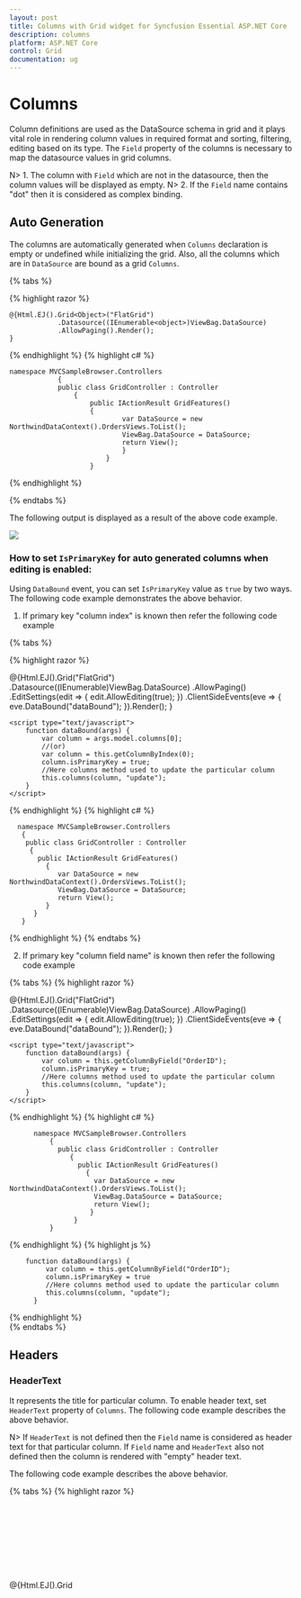```yaml
---
layout: post
title: Columns with Grid widget for Syncfusion Essential ASP.NET Core
description: columns
platform: ASP.NET Core
control: Grid
documentation: ug
---
```


# Columns

Column definitions are used as the DataSource schema in grid and it plays vital role in rendering column values in required format and sorting, filtering, editing based on its type. The `Field` property of the columns is necessary to map the datasource values in grid columns.

N> 1. The column with `Field` which are not in the datasource, then the column values will be displayed as empty.
N> 2. If the `Field` name contains "dot" then it is considered as complex binding.


## Auto Generation

The columns are automatically generated when `Columns` declaration is empty or undefined while initializing the grid. Also, all the columns which are in `DataSource` are bound as a grid `Columns`.

{% tabs %}

{% highlight razor %}

    @{Html.EJ().Grid<Object>("FlatGrid")
                .Datasource((IEnumerable<object>)ViewBag.DataSource)
                .AllowPaging().Render();
    }      
{% endhighlight  %}
{% highlight c# %}

    namespace MVCSampleBrowser.Controllers
                { 
                public class GridController : Controller
                    {        
                        public IActionResult GridFeatures()
                        {    
                                var DataSource = new NorthwindDataContext().OrdersViews.ToList();
                                ViewBag.DataSource = DataSource;
                                return View();
                                }
                            }
                        }                 
{% endhighlight  %}

{% endtabs %}  

The following output is displayed as a result of the above code example.

![](columns_images/columns_img1.png)

### How to set `IsPrimaryKey` for auto generated columns when editing is enabled:

Using `DataBound` event, you can set `IsPrimaryKey` value as `true` by two ways. The following code example demonstrates the above behavior.

1. If primary key "column index" is known then refer the following code example

{% tabs %}

{% highlight razor %}

@{Html.EJ().Grid<Object>("FlatGrid")
            .Datasource((IEnumerable<object>)ViewBag.DataSource)
            .AllowPaging()
            .EditSettings(edit =>
            {
                edit.AllowEditing(true);
            })
            .ClientSideEvents(eve => { eve.DataBound("dataBound"); 
            }).Render();
}
    
    <script type="text/javascript">
        function dataBound(args) {
            var column = args.model.columns[0];
            //(or)
            var column = this.getColumnByIndex(0);
            column.isPrimaryKey = true;
            //Here columns method used to update the particular column
            this.columns(column, "update");
        }
    </script>
{% endhighlight  %}
{% highlight c# %}
    
      namespace MVCSampleBrowser.Controllers
       {
        public class GridController : Controller
         { 
           public IActionResult GridFeatures()
             {
                var DataSource = new NorthwindDataContext().OrdersViews.ToList();
                ViewBag.DataSource = DataSource;
                return View();
             }
          }
       }
{% endhighlight  %}
{% endtabs %}  

 2. If primary key "column field name" is known then refer the following code example

{% tabs %}
{% highlight razor %}

@{Html.EJ().Grid<Object>("FlatGrid")
            .Datasource((IEnumerable<object>)ViewBag.DataSource)
            .AllowPaging()
            .EditSettings(edit =>
            {
                edit.AllowEditing(true);
            })
            .ClientSideEvents(eve => { eve.DataBound("dataBound"); }).Render();
}

    <script type="text/javascript">
        function dataBound(args) {
            var column = this.getColumnByField("OrderID");
            column.isPrimaryKey = true;
            //Here columns method used to update the particular column
            this.columns(column, "update");
        }
    </script>
{% endhighlight  %}
{% highlight c# %}

          namespace MVCSampleBrowser.Controllers
              {
                public class GridController : Controller
                   { 
                     public IActionResult GridFeatures()
                       {
                         var DataSource = new NorthwindDataContext().OrdersViews.ToList();
                         ViewBag.DataSource = DataSource;
                         return View();
                        }
                    }
              }          
{% endhighlight  %}
{% highlight js %}
    
        function dataBound(args) {
             var column = this.getColumnByField("OrderID");
             column.isPrimaryKey = true
             //Here columns method used to update the particular column
             this.columns(column, "update");
          }
 {% endhighlight  %}   
{% endtabs %}  

## Headers

### HeaderText

It represents the title for particular column. To enable header text, set `HeaderText` property of `Columns`. The following code example describes the above behavior.

N> If `HeaderText` is not defined then the `Field` name is considered as header text for that particular column. If `Field` name and `HeaderText` also not defined then the column is rendered with "empty" header text.

The following code example describes the above behavior.

{% tabs %}
{% highlight razor %}

@{Html.EJ().Grid<Object>("FlatGrid")
        .Datasource((IEnumerable<object>)ViewBag.DataSource)
        .AllowPaging()
        .Columns(col =>
        {
            col.Field("OrderID").HeaderText("Order ID").Add();
            col.Field("EmployeeID").HeaderText("Emp ID").Add();
            col.Field("Freight").HeaderText("Freight").Add();
            col.Field("ShipCountry").HeaderText("Country").Add();
            col.Field("ShipCity").HeaderText("City").Add();
        }).Render();
}
{% endhighlight  %}
{% highlight c# %}

          namespace MVCSampleBrowser.Controllers
           {
             public class GridController : Controller
              { 
               public IActionResult GridFeatures()
                {
                  var DataSource = new NorthwindDataContext().OrdersViews.ToList();
                  ViewBag.DataSource = DataSource;
                  return View();
                }
              }
            } 
{% endhighlight  %}    
{% endtabs %}  

The following output is displayed as a result of the above code example.

![](columns_images/columns_img2.png)

### Header Text alignment

Align the header text of column header using `HeaderTextAlign` property of the `Columns`. There are four possible ways to align header text, they are

1. Right
2. Left
3. Center
4. Justify

N> For `HeaderTextAlign` property you can assign `enum` value (`TextAlign.Right`).

The following code example describes the above behavior.

{% tabs %}
{% highlight razor %}

@{Html.EJ().Grid<Object>("FlatGrid")
        .Datasource((IEnumerable<object>)ViewBag.DataSource)
        .AllowPaging()
        .Columns(col =>
        {
            col.Field("OrderID").HeaderTextAlign(TextAlign.Right).HeaderText("Order ID").Add();
            col.Field("EmployeeID").HeaderText("Emp ID").Add();
            col.Field("Freight").HeaderText("Freight").Add();
            col.Field("ShipCountry").HeaderText("Country").Add();
            col.Field("ShipCity").HeaderText("City").Add();
        }).Render();
}
{% endhighlight  %}
{% highlight c# %}

      namespace MVCSampleBrowser.Controllers
        {
          public class GridController : Controller
           { 
            public IActionResult GridFeatures()
             {
                var DataSource = new NorthwindDataContext().OrdersViews.ToList();
                ViewBag.DataSource = DataSource;
                return View();
             }
           }
         }    
{% endhighlight  %}
{% endtabs %}  

The following output is displayed as a result of the above code example.

![](columns_images/columns_img3.png)

## Text alignment

You can align both content and header text of particular column using `TextAlign` property. There are four possible ways to align content and header text of column, they are 

1. Right
2. Left
3. Center
4. Justify

N> 1. For `TextAlign` property you can assign `enum` value (`TextAlign.Right`).
N> 2. The `TextAlign` property will affect both content and header text of the grid.

The following code example describes the above behavior.

{% tabs %}

{% highlight razor %}

@{Html.EJ().Grid<Object>("FlatGrid")
        .Datasource((IEnumerable<object>)ViewBag.DataSource)
        .AllowPaging()
        .Columns(col =>
        {
            col.Field("OrderID").TextAlign(TextAlign.Right).Add();
            col.Field("EmployeeID").TextAlign(TextAlign.Right).Add();
            col.Field("Freight").TextAlign(TextAlign.Right).Add();
            col.Field("ShipCountry").TextAlign(TextAlign.Center).Add();
            col.Field("ShipCity").TextAlign(TextAlign.Justify).Add();
        }).Render();
}
{% endhighlight  %}
{% highlight c# %}

      namespace MVCSampleBrowser.Controllers
       {
         public class GridController : Controller
          { 
            public IActionResult GridFeatures()
             {
               var DataSource = new NorthwindDataContext().OrdersViews.ToList();
               ViewBag.DataSource = DataSource;
               return View();
             }
           }
        }
{% endhighlight  %}
{% endtabs %}  

The following output is displayed as a result of the above code example.

![](columns_images/columns_img5.png)

## Format

`Format` is the process of customizing the particular column data with specified jQuery recognized globalize formats, such as currency, numeric, decimal, percentage or dates. To specify the globalize format, by using Format property of `Columns`.

The `Format` value should be wrapped within "{0:" and "}". (For ex: "{0:C3}"). The [data format](https://github.com/jquery/globalize/tree/v0.1.1#format "data format") strings available for the `Date` and `Number` types.

The following code example describes the above behavior.

{% tabs %}
{% highlight razor %}

@{Html.EJ().Grid<Object>("FlatGrid")
        .Datasource((IEnumerable<object>)ViewBag.DataSource)
        .AllowPaging()
        .Columns(col =>
        {
            col.Field("OrderID").Add();
            col.Field("EmployeeID").Add();
            col.Field("Freight").Format("{0:C2}").Add();
            col.Field("OrderDate").Format("{0:dd/MM/yyyy}").Add();
            col.Field("ShipCity").Add();
        }).Render();
}
{% endhighlight  %}
{% highlight c# %}

        namespace MVCSampleBrowser.Controllers
         {
           public class GridController : Controller
            { 
              public IActionResult GridFeatures()
               {
                  var DataSource = new NorthwindDataContext().OrdersViews.ToList();
                  ViewBag.DataSource = DataSource;
                  return View();
                }
             }
          }        
{% endhighlight  %}
{% endtabs %}  

The following output is displayed as a result of the above code example.

![](columns_images/columns_img6.png)

## Width

You can specify the width for particular column by setting `Width` property of `Columns` as in pixel (ex: 100) or in percentage (ex: 40%).

The following code example describes the above behavior.

{% tabs %}
{% highlight razor %}

@{Html.EJ().Grid<Object>("FlatGrid")
            .Datasource((IEnumerable<object>)ViewBag.DataSource)
            .AllowPaging()
            .Columns(col =>
            {
                col.Field("OrderID").Width("10%").Add();
                col.Field("EmployeeID").Width("15%").Add();
                col.Field("Freight").Width(100).Add();
                col.Field("ShipCity").Width(150).Add();
                col.Field("ShipCountry").Width(100).Add();
            }).Render();
}
{% endhighlight  %}
{% highlight c# %}

       namespace MVCSampleBrowser.Controllers
        {
          public class GridController : Controller
           { 
             public IActionResult GridFeatures()
              {
                 var DataSource = new NorthwindDataContext().OrdersViews.ToList();
                 ViewBag.DataSource = DataSource;
                 return View();
              }
          }
       }
{% endhighlight  %}
{% endtabs %}  

The following output is displayed as a result of the above code example.

![](columns_images/columns_img7.png)

## Resize to fit 

The `AllowResizeToFit` property enable the grid to set width to columns based on maximum width of the particular column's content to facilitate full visibility of data in all the grid rows and this automatic behavior is applicable only for the columns which does not have width specified. 

On columns where "width is defined", double click on the particular column header's resizer symbol to resize the column to show the whole text. For example, refer the "ShipCity" column in the below code snippet and output screen shot. 

The following code example describes the above behavior. 

{% tabs %}
{% highlight razor %}

@{Html.EJ().Grid<Object>("FlatGrid")
            .Datasource((IEnumerable<object>)ViewBag.DataSource)
            .AllowPaging()
            .AllowResizeToFit()
            .Columns(col =>
            {
                col.Field("OrderID").Width(100).Add();
                col.Field("EmployeeID").Add();
                col.Field("Freight").Width(75).Add();
                col.Field("ShipCity").Width(50).Add();
                col.Field("ShipAddress").Add();
            }).Render();
}
{% endhighlight  %}
{% highlight c# %}

      namespace MVCSampleBrowser.Controllers
       {
         public class GridController : Controller
          { 
            public IActionResult GridFeatures()
             {
               var DataSource = new NorthwindDataContext().OrdersViews.ToList();
               ViewBag.DataSource = DataSource;
               return View();
             }
          }
       }  
{% endhighlight  %}
{% endtabs %}  

The following output is displayed as a result of the above code example.

![](columns_images/columns_img8.png)


## Reorder

Reordering can be done by drag and drop the particular column header from one index to another index within the grid. Reordering can be enabled by setting `AllowReordering` property as `true`.

The following code example describes the above behavior.

{% tabs %}
{% highlight razor %}

@{Html.EJ().Grid<Object>("FlatGrid")
            .Datasource((IEnumerable<object>)ViewBag.DataSource)
            .AllowPaging()
            .AllowReordering()
            .Columns(col =>
            {
                col.Field("OrderID").Add();
                col.Field("EmployeeID").Add();
                col.Field("ShipCity").Add();
                col.Field("ShipCountry").Add();
                col.Field("Freight").Add();
            }).Render();
}
{% endhighlight  %}
{% highlight c# %}

       namespace MVCSampleBrowser.Controllers
         {
           public class GridController : Controller
             { 
               public IActionResult GridFeatures()
                 {
                    var DataSource = new NorthwindDataContext().OrdersViews.ToList();
                    ViewBag.DataSource = DataSource;
                    return View();
                 }
             }
          }    
{% endhighlight  %}
{% endtabs %}  

The following output is displayed as a result of the above code example.

![](columns_images/columns_img10.png)

## Visibility

You can hide particular column in grid view by setting `Visible` property of it as `false`.

The following code example describes the above behavior.

{% tabs %}
{% highlight razor %}

        @{Html.EJ().Grid<Object>("FlatGrid")
                .Datasource((IEnumerable<object>)ViewBag.DataSource)
                .AllowPaging()
                .Columns(col =>
                {
                    col.Field("EmployeeID").Add();
                    col.Field("OrderID").Visible(false).Add();
                    col.Field("Freight").Add();
                    col.Field("ShipCity").Add();
                    col.Field("ShipCountry").Add();
                }).Render();
        }
{% endhighlight  %}
{% highlight c# %}

       namespace MVCSampleBrowser.Controllers
         {
           public class GridController : Controller
             { 
               public ActionResult GridFeatures()
                 {
                   var DataSource = new NorthwindDataContext().OrdersViews.ToList();
                   ViewBag.DataSource = DataSource;
                   return View();
                  }
               }
          }
{% endhighlight  %}
{% endtabs %}  

The following output is displayed as a result of the above code example.

![](columns_images/columns_img11.png)


## Unbound Column

You can define the unbound columns in grid by not defining `Field` property for that particular. Value for this columns can be populated either manually using `QueryCellInfo` event or by using `ColumnTemplate`.

N> Editing, grouping, filtering, sorting, summary and searching support are not available for unbound columns.

The following code example describes the above behavior. 

{% tabs %}
{% highlight razor %}

        @{Html.EJ().Grid<Object>("FlatGrid")
                .Datasource((IEnumerable<object>)ViewBag.DataSource)
                .AllowPaging()
                .EditSettings(edit => { edit.AllowDeleting(); })
                .Columns(col =>
                {
                    col.Field("OrderID").IsPrimaryKey(true).Add();
                    col.Field("EmployeeID").Add();
                    col.Field("CustomerID").Add();
                    col.Field("Freight").Add();
                    col.HeaderText("").Format("<a onclick=\"clk(this)\" href=#>Delete</a>").Add();
                }).Render();
        }
{% endhighlight  %}
{% highlight c# %}

         namespace MVCSampleBrowser.Controllers
          {
            public class GridController : Controller
             { 
               public IActionResult GridFeatures()
                 {
                    var DataSource = new NorthwindDataContext().OrdersViews.ToList();
                    ViewBag.DataSource = DataSource;
                    return View();
                  }
              }
           }
{% endhighlight  %}
{% highlight js %}
    
     <script type="text/javascript">
        function clk(e) {
            var obj = $("#FlatGrid").data("ejGrid");
            obj.deleteRecord("OrderID", obj.getSelectedRecords()[0]);
        }
    </script>
{% endhighlight  %}
{% endtabs %}  

The following output is displayed as a result of the above code example.

![](columns_images/columns_img13.png)

## Controlling Grid actions

You can control the grid actions of a particular column by setting `AllowSorting`,`AllowGrouping`, `AllowFiltering` and `AllowEditing` properties of it as `false`.

The following code example describes the above behavior.

{% tabs %}
{% highlight razor %}

        @{Html.EJ().Grid<Object>("FlatGrid")
                    .Datasource((IEnumerable<object>)ViewBag.DataSource)
                    .AllowPaging()
                    .AllowResizing()
                    .AllowSorting()
                    .AllowGrouping()
                    .AllowFiltering()
                    .EditSettings(edit => { edit.AllowEditing(); })
                    .Columns(col =>
                    {
                        col.Field("OrderID").IsPrimaryKey(true).Add();
                        col.Field("EmployeeID").AllowEditing(false).AllowResizing(false).AllowSorting(false).AllowGrouping(false).AllowFiltering(false).Add();
                        col.Field("Freight").Add();
                        col.Field("ShipCity").Add();
                        col.Field("ShipCountry").Add();
                    }).Render();
        }
{% endhighlight  %}
{% highlight c# %}

      namespace MVCSampleBrowser.Controllers
       {
         public class GridController : Controller
           { 
            public IActionResult GridFeatures()
              {
                 var DataSource = new NorthwindDataContext().OrdersViews.ToList();
                 ViewBag.DataSource = DataSource;
                 return View();
                }
            }
        }
{% endhighlight  %}
{% endtabs %} 

## Read only

To make a column as "read-only" then set `AllowEditing` property of `Columns` as `false`.

The following code example describes the above behavior. 

{% tabs %}
{% highlight razor %}

    @{Html.EJ().Grid<Object>("FlatGrid")
            .Datasource((IEnumerable<object>)ViewBag.DataSource)
            .AllowPaging()
            .EditSettings(edit => { edit.AllowEditing(); })
            .Columns(col =>
            {
                col.Field("OrderID").IsPrimaryKey(true).Add();
                col.Field("EmployeeID").AllowEditing(false).Add();
                col.Field("Freight").Add();
                col.Field("ShipCity").Add();
                col.Field("ShipCountry").Add();
            }).Render();
    }
{% endhighlight  %}
{% highlight c# %}

     namespace MVCSampleBrowser.Controllers
      {
       public class GridController : Controller
        { 
          public IActionResult GridFeatures()
            {
              var DataSource = new NorthwindDataContext().OrdersViews.ToList();
              ViewBag.DataSource = DataSource;
              return View();
            }
         }
      }
{% endhighlight  %}
{% endtabs %} 

The following output is displayed as a result of the above code example.

![](columns_images/columns_img15.png)

## Column Chooser

Column chooser contains all the columns which are defined in the `Columns` property, using this you can control the visibility of columns in grid. You can prevent to show the particular column in column chooser by setting `ShowInColumnChooser` property of `Columns` as `false`. It can be shown in the right corner of grid. To enable column chooser, `ShowColumnChooser` property as `true`. 

The following code example describes the above behavior.

{% tabs %}
{% highlight razor %}

      @{Html.EJ().Grid<Object>("FlatGrid")
                .Datasource((IEnumerable<object>)ViewBag.DataSource)
                .AllowPaging()
                .ShowColumnChooser()
                .Columns(col =>
                {
                    col.Field("OrderID").IsPrimaryKey(true).Add();
                    col.Field("EmployeeID").ShowInColumnChooser(false).Add();
                    col.Field("Freight").Add();
                    col.Field("ShipCity").Add();
                    col.Field("ShipCountry").Add();
                }).Render(); 
             }
{% endhighlight  %}
{% highlight c# %}

     namespace MVCSampleBrowser.Controllers
      {
       public class GridController : Controller
        { 
         public ActionResult GridFeatures()
            {
                var DataSource = new NorthwindDataContext().OrdersView.ToList();
                ViewBag.DataSource = DataSource;
                return View();
            }
         }
      }
{% endhighlight  %}
{% endtabs %} 

The following output is displayed as a result of the above code example.

![](columns_images/columns_img19.png)

## Foreign Key Column

Lookup data source can be bound to `DataSource` property of `Columns`. Data `field` and `text` can be set using `ForeignKeyField` and `ForeignKeyValue` property of `Columns`.

In the `DataSource` property, we can bound local and remote data.

I> For foreign key column the sorting and grouping is based on `ForeignKeyField` instead of `ForeignKeyValue`.

N> In remote data, server should be configured to perform select and filter operations since the Grid will try to fetch required columns using select operation and required data using filter operation.

The following code example describes the above behavior.

{% tabs %}
{% highlight razor %}
 
         @{Html.EJ().Grid<Object>("FlatGrid")
                .Datasource((IEnumerable<object>)ViewBag.DataSource1)
                .AllowPaging()
                .EditSettings(edit => { edit.AllowAdding().AllowDeleting().AllowEditing(); })
                .Columns(col =>
                {
                    col.Field("OrderID").IsPrimaryKey(true).Add();
                    col.Field("EmployeeID").HeaderText("First Name").ForeignKeyField("EmployeeID").ForeignKeyValue("FirstName").DataSource((IEnumerable<object>)ViewBag.DataSource2).Add();
                          //(or)
                    col.Field("EmployeeID").HeaderText("First Name").ForeignKeyField("EmployeeID").ForeignKeyValue("FirstName").DataSource("http://mvc.syncfusion.com/Services/Northwnd.svc/Employees/").Add();
                    col.Field("CustomerID").Add();
                    col.Field("Freight").Add();
                    col.Field("ShipCity").Add();
                }).Render(); 
                }
{% endhighlight  %} 
{% highlight c# %}

       namespace MVCSampleBrowser.Controllers
        {
         public class GridController : Controller
          { 
           public ActionResult GridFeatures()
             {
                var DataSource1 = new NorthwindDataContext().OrdersViews.ToList();
                ViewBag.DataSource1 = DataSource1;
                var DataSource2 = new NorthwindDataContext().EmployeeViews.ToList();
                ViewBag.DataSource2 = DataSource2;    
                return View();
            }
        }
      }
{% endhighlight  %}
{% endtabs %} 

The following output is displayed as a result of the above code example.

![](columns_images/columns_img20.png)

## Customize column

You can customize the header and content of that particular column by `CssClass` property of the column.

The following code example describes the above behavior.

{% tabs %}
{% highlight razor %}

        @{Html.EJ().Grid<Object>("FlatGrid")
                .Datasource((IEnumerable<object>)ViewBag.DataSource)
                .AllowPaging()
                .Columns(col =>
                {
                    col.Field("OrderID").Add();
                    col.Field("CustomerID").Add();
                    col.Field("EmployeeID").CssClass("customcss").Add();
                    col.Field("Freight").Add(); 
                }).Render();
                }
{% endhighlight  %}
{% highlight c# %}

      namespace MVCSampleBrowser.Controllers
       {
         public class GridController : Controller
          { 
            public ActionResult GridFeatures()
             {
                var DataSource1 = new NorthwindDataContext().OrdersViews.ToList();
                ViewBag.DataSource = DataSource1;
                return View();
             }
          }
       }
{% endhighlight  %}
{% highlight css %}

    .customcss.e-headercell {
        background-color: #2382c3;
        color: white;
        font-family: 'Bell MT';
        font-size: 20px;
    }
    
    .customcss.e-rowcell {
        background-color: #ecedee;
        font-family: 'Bell MT';
        color: red;
        font-size: 20px;
    }
{% endhighlight %}
{% endtabs %} 

The following output is displayed as a result of the above code example.

![](columns_images/columns_img23.png)

## Type

Used to define the type of the particular column data. If the `Type` property of `Columns` is not specified then its type is automatically defined based on the first row data of that column.

N> The `Type` is needed for filtering feature when first row of the data is `null` or `empty`.

The following code example describes the above behavior.

{% tabs %}
{% highlight razor %}
   
        @{Html.EJ().Grid<Object>("FlatGrid")
                .Datasource((IEnumerable<object>)ViewBag.DataSource)
                .AllowPaging()
                .Columns(col =>
                {
                    col.Field("OrderID").Add();
                    col.Field("CustomerID").Type("string").Add();
                    col.Field("EmployeeID").Type("number").Add();
                    col.Field("Freight").Add();
                    col.Field("ShipCountry").Add(); 
                }).Render(); 
                }
{% endhighlight  %}
{% highlight c# %}

       namespace MVCSampleBrowser.Controllers
        {
          public class GridController : Controller
           { 
             public ActionResult GridFeatures()
              {
                var DataSource1 = new NorthwindDataContext().OrdersViews.ToList();
                ViewBag.DataSource = DataSource1;
                return View();
              }
           }
         }
{% endhighlight  %}
{% endtabs %} 

The following output is displayed as a result of the above code example.

![](columns_images/columns_img24.png)
